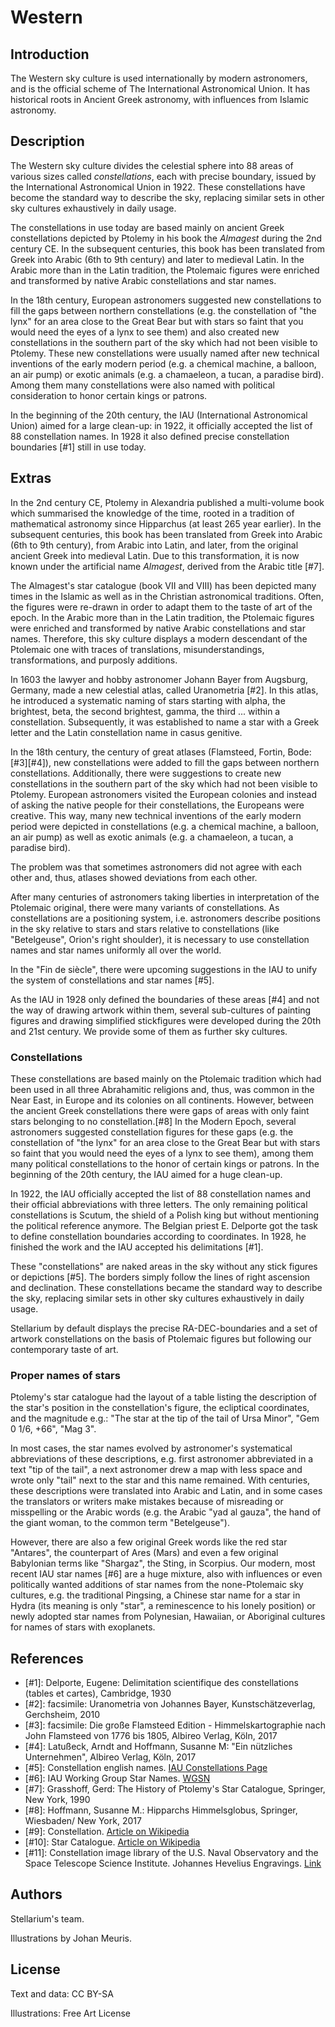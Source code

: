 # Western

## Introduction

The Western sky culture is used internationally by modern astronomers, and is
the official scheme of The International Astronomical Union. It has historical
roots in Ancient Greek astronomy, with influences from Islamic astronomy.

## Description

The Western sky culture divides the celestial sphere into 88 areas of various
sizes called _constellations_, each with precise boundary, issued by the
International Astronomical Union in 1922. These constellations have become the
standard way to describe the sky, replacing similar sets in other sky cultures
exhaustively in daily usage.

The constellations in use today are based mainly on ancient Greek
constellations depicted by Ptolemy in his book the _Almagest_ during the 2nd
century CE. In the subsequent centuries, this book has been translated from
Greek into Arabic (6th to 9th century) and later to medieval Latin. In the
Arabic more than in the Latin tradition, the Ptolemaic figures were enriched
and transformed by native Arabic constellations and star names.

In the 18th century, European astronomers suggested new constellations to fill
the gaps between northern constellations (e.g. the constellation of "the lynx"
for an area close to the Great Bear but with stars so faint that you would need
the eyes of a lynx to see them) and also created new constellations in the
southern part of the sky which had not been visible to Ptolemy. These new
constellations were usually named after new technical inventions of the early
modern period (e.g. a chemical machine, a balloon, an air pump) or exotic
animals (e.g. a chamaeleon, a tucan, a paradise bird). Among them many
constellations were also named with political consideration to honor certain
kings or patrons.

In the beginning of the 20th century, the IAU (International Astronomical
Union) aimed for a large clean-up: in 1922, it officially accepted the list of
88 constellation names. In 1928 it also defined precise constellation
boundaries [#1] still in use today.

## Extras

In the 2nd century CE, Ptolemy in Alexandria published a multi-volume book
which summarised the knowledge of the time, rooted in a tradition of
mathematical astronomy since Hipparchus (at least 265 year earlier). In the
subsequent centuries, this book has been translated from Greek into Arabic (6th
to 9th century), from Arabic into Latin, and later, from the original ancient
Greek into medieval Latin. Due to this transformation, it is now known under
the artificial name _Almagest_, derived from the Arabic title [#7].

The Almagest's star catalogue (book VII and VIII) has been depicted many times
in the Islamic as well as in the Christian astronomical traditions. Often, the
figures were re-drawn in order to adapt them to the taste of art of the epoch.
In the Arabic more than in the Latin tradition, the Ptolemaic figures were
enriched and transformed by native Arabic constellations and star names.
Therefore, this sky culture displays a modern descendant of the Ptolemaic one
with traces of translations, misunderstandings, transformations, and purposly
additions.

In 1603 the lawyer and hobby astronomer Johann Bayer from Augsburg, Germany,
made a new celestial atlas, called Uranometria [#2]. In this atlas, he
introduced a systematic naming of stars starting with alpha, the brightest,
beta, the second brightest, gamma, the third ... within a constellation.
Subsequently, it was established to name a star with a Greek letter and the
Latin constellation name in casus genitive.

In the 18th century, the century of great atlases (Flamsteed, Fortin, Bode:
[#3][#4]), new constellations were added to fill the gaps between northern
constellations. Additionally, there were suggestions to create new
constellations in the southern part of the sky which had not been visible to
Ptolemy. European astronomers visited the European colonies and instead of
asking the native people for their constellations, the Europeans were creative.
This way, many new technical inventions of the early modern period were
depicted in constellations (e.g. a chemical machine, a balloon, an air pump) as
well as exotic animals (e.g. a chamaeleon, a tucan, a paradise bird).

The problem was that sometimes astronomers did not agree with each other and,
thus, atlases showed deviations from each other.

After many centuries of astronomers taking liberties in interpretation of the
Ptolemaic original, there were many variants of constellations. As
constellations are a positioning system, i.e. astronomers describe positions in
the sky relative to stars and stars relative to constellations (like
"Betelgeuse", Orion's right shoulder), it is necessary to use constellation
names and star names uniformly all over the world.

In the "Fin de siècle", there were upcoming suggestions in the IAU to unify the
system of constellations and star names [#5].

As the IAU in 1928 only defined the boundaries of these areas [#4] and not the
way of drawing artwork within them, several sub-cultures of painting figures
and drawing simplified stickfigures were developed during the 20th and 21st
century. We provide some of them as further sky cultures.

### Constellations

These constellations are based mainly on the Ptolemaic tradition which had been
used in all three Abrahamitic religions and, thus, was common in the Near East,
in Europe and its colonies on all continents. However, between the ancient
Greek constellations there were gaps of areas with only faint stars belonging
to no constellation.[#8] In the Modern Epoch, several astronomers suggested
constellation figures for these gaps (e.g. the constellation of "the lynx" for
an area close to the Great Bear but with stars so faint that you would need the
eyes of a lynx to see them), among them many political constellations to the
honor of certain kings or patrons. In the beginning of the 20th century, the
IAU aimed for a huge clean-up.

In 1922, the IAU officially accepted the list of 88 constellation names and
their official abbreviations with three letters. The only remaining political
constellations is Scutum, the shield of a Polish king but without mentioning
the political reference anymore. The Belgian priest E. Delporte got the task to
define constellation boundaries according to coordinates. In 1928, he finished
the work and the IAU accepted his delimitations [#1].

These "constellations" are naked areas in the sky without any stick figures or
depictions [#5]. The borders simply follow the lines of right ascension and
declination. These constellations became the standard way to describe the sky,
replacing similar sets in other sky cultures exhaustively in daily usage.

Stellarium by default displays the precise RA-DEC-boundaries and a set of
artwork constellations on the basis of Ptolemaic figures but following our
contemporary taste of art.

### Proper names of stars

Ptolemy's star catalogue had the layout of a table listing the description of
the star's position in the constellation's figure, the ecliptical coordinates,
and the magnitude e.g.: "The star at the tip of the tail of Ursa Minor", "Gem 0
1/6, +66", "Mag 3".

In most cases, the star names evolved by astronomer's systematical
abbreviations of these descriptions, e.g. first astronomer abbreviated in a
text "tip of the tail", a next astronomer drew a map with less space and wrote
only "tail" next to the star and this name remained. With centuries, these
descriptions were translated into Arabic and Latin, and in some cases the
translators or writers make mistakes because of misreading or misspelling or
the Arabic words (e.g. the Arabic "yad al gauza", the hand of the giant woman,
to the common term "Betelgeuse").

However, there are also a few original Greek words like the red star "Antares",
the counterpart of Ares (Mars) and even a few original Babylonian terms like
"Shargaz", the Sting, in Scorpius. Our modern, most recent IAU star names [#6]
are a huge mixture, also with influences or even politically wanted additions
of star names from the none-Ptolemaic sky cultures, e.g. the traditional
Pingsing, a Chinese star name for a star in Hydra (its meaning is only "star",
a reminescence to his lonely position) or newly adopted star names from
Polynesian, Hawaiian, or Aboriginal cultures for names of stars with
exoplanets.

## References

- [#1]: Delporte, Eugene: Delimitation scientifique des constellations (tables et cartes), Cambridge, 1930
- [#2]: facsimile: Uranometria von Johannes Bayer, Kunstschätzeverlag, Gerchsheim, 2010
- [#3]: facsimile: Die große Flamsteed Edition - Himmelskartographie nach John Flamsteed von 1776 bis 1805, Albireo Verlag, Köln, 2017
- [#4]: Latußeck, Arndt and Hoffmann, Susanne M: "Ein nützliches Unternehmen", Albireo Verlag, Köln, 2017
- [#5]: Constellation english names. [IAU Constellations Page](https://www.iau.org/public/themes/constellations/)
- [#6]: IAU Working Group Star Names. [WGSN](https://www.iau.org/science/scientific_bodies/working_groups/280/)
- [#7]: Grasshoff, Gerd: The History of Ptolemy's Star Catalogue, Springer, New York, 1990
- [#8]: Hoffmann, Susanne M.: Hipparchs Himmelsglobus, Springer, Wiesbaden/ New York, 2017
- [#9]: Constellation. [Article on Wikipedia](http://en.wikipedia.org/wiki/Constellation)
- [#10]: Star Catalogue. [Article on Wikipedia](http://en.wikipedia.org/wiki/Star_catalogue)
- [#11]: Constellation image library of the U.S. Naval Observatory and the Space Telescope Science Institute. Johannes Hevelius Engravings. [Link](http://hubblesource.stsci.edu/sources/illustrations/constellations/)

## Authors

Stellarium's team.

Illustrations by Johan Meuris.

## License

Text and data: CC BY-SA

Illustrations: Free Art License
